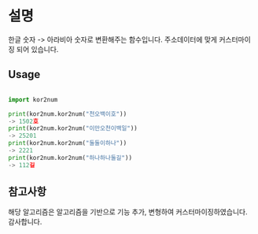 # 설명
한글 숫자 -> 아라비아 숫자로 변환해주는 함수입니다.
주소데이터에 맞게 커스터마이징 되어 있습니다.

## Usage

```python

import kor2num

print(kor2num.kor2num("천오백이호"))
-> 1502호
print(kor2num.kor2num("이만오천이백일"))
-> 25201
print(kor2num.kor2num("둘둘이하나"))
-> 2221
print(kor2num.kor2num("하나하나둘길"))
-> 112길

```

## 참고사항
해당 알고리즘은 알고리즘을 기반으로 기능 추가, 변형하여 커스터마이징하였습니다.<br>
감사합니다.
